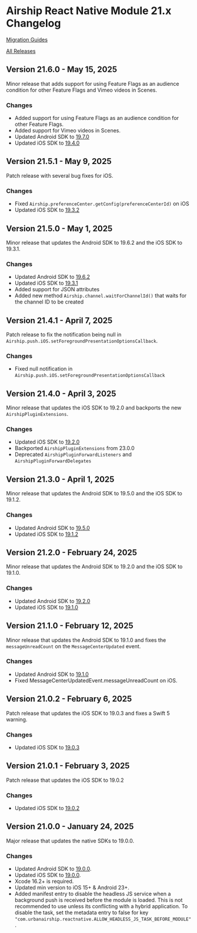 # Airship React Native Module 21.x Changelog

[Migration Guides](https://github.com/urbanairship/react-native-airship/blob/main/MIGRATION.md)

[All Releases](https://github.com/urbanairship/react-native-airship/releases)

## Version 21.6.0 - May 15, 2025
Minor release that adds support for using Feature Flags as an audience condition for other Feature Flags and Vimeo videos in Scenes.

### Changes
- Added support for using Feature Flags as an audience condition for other Feature Flags.
- Added support for Vimeo videos in Scenes.
- Updated Android SDK to [19.7.0](https://github.com/urbanairship/android-library/releases/tag/19.7.0)
- Updated iOS SDK to [19.4.0](https://github.com/urbanairship/ios-library/releases/tag/19.4.0)

## Version 21.5.1 - May 9, 2025
Patch release with several bug fixes for iOS.

### Changes
- Fixed `Airship.preferenceCenter.getConfig(preferenceCenterId)` on iOS
- Updated iOS SDK to [19.3.2](https://github.com/urbanairship/ios-library/releases/tag/19.3.2)


## Version 21.5.0 - May 1, 2025
Minor release that updates the Android SDK to 19.6.2 and the iOS SDK to 19.3.1.

### Changes
- Updated Android SDK to [19.6.2](https://github.com/urbanairship/android-library/releases/tag/19.6.2)
- Updated iOS SDK to [19.3.1](https://github.com/urbanairship/ios-library/releases/tag/19.3.1)
- Added support for JSON attributes
- Added new method `Airship.channel.waitForChannelId()` that waits for the channel ID to be created

## Version 21.4.1 - April 7, 2025
Patch release to fix the notification being null in `Airship.push.iOS.setForegroundPresentationOptionsCallback`.

### Changes
- Fixed null notification in `Airship.push.iOS.setForegroundPresentationOptionsCallback`

## Version 21.4.0 - April 3, 2025
Minor release that updates the iOS SDK to 19.2.0 and backports the new `AirshipPluginExtensions`.

### Changes
- Updated iOS SDK to [19.2.0](https://github.com/urbanairship/ios-library/releases/tag/19.2.0)
- Backported `AirshipPluginExtensions` from 23.0.0
- Deprecated `AirshipPluginForwardListeners` and `AirshipPluginForwardDelegates`

## Version 21.3.0 - April 1, 2025
Minor release that updates the Android SDK to 19.5.0 and the iOS SDK to 19.1.2.

### Changes
- Updated Android SDK to [19.5.0](https://github.com/urbanairship/android-library/releases/tag/19.5.0)
- Updated iOS SDK to [19.1.2](https://github.com/urbanairship/ios-library/releases/tag/19.1.2)

## Version 21.2.0 - February 24, 2025
Minor release that updates the Android SDK to 19.2.0 and the iOS SDK to 19.1.0.

### Changes
- Updated Android SDK to [19.2.0](https://github.com/urbanairship/android-library/releases/tag/19.2.0)
- Updated iOS SDK to [19.1.0](https://github.com/urbanairship/ios-library/releases/tag/19.1.0)

## Version 21.1.0 - February 12, 2025
Minor release that updates the Android SDK to 19.1.0 and fixes the `messageUnreadCount` on the `MessageCenterUpdated` event.

### Changes
- Updated Android SDK to [19.1.0](https://github.com/urbanairship/android-library/releases/tag/19.1.0)
- Fixed MessageCenterUpdatedEvent.messageUnreadCount on iOS.

## Version 21.0.2 - February 6, 2025

Patch release that updates the iOS SDK to 19.0.3 and fixes a Swift 5 warning.

### Changes
- Updated iOS SDK to [19.0.3](https://github.com/urbanairship/ios-library/releases/tag/19.0.3)

## Version 21.0.1 - February 3, 2025

Patch release that updates the iOS SDK to 19.0.2

### Changes
- Updated iOS SDK to [19.0.2](https://github.com/urbanairship/ios-library/releases/tag/19.0.2)

## Version 21.0.0 - January 24, 2025
Major release that updates the native SDKs to 19.0.0.

### Changes
- Updated Android SDK to [19.0.0](https://github.com/urbanairship/android-library/releases/tag/19.0.0).
- Updated iOS SDK to [19.0.0](https://github.com/urbanairship/ios-library/releases/tag/19.0.0).
- Xcode 16.2+ is required.
- Updated min version to iOS 15+ & Android 23+.
- Added manifest entry to disable the headless JS service when a background push is received before the module is loaded. This is not recommended to use unless its conflicting with a hybrid application. To disable the task, set the metadata entry to false for key `"com.urbanairship.reactnative.ALLOW_HEADLESS_JS_TASK_BEFORE_MODULE"`.
